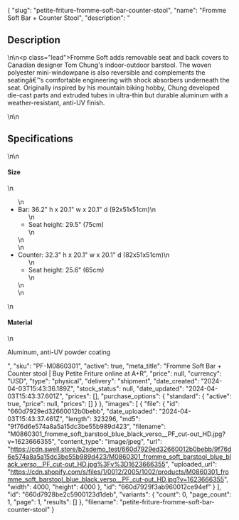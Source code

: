 {
  "slug": "petite-friture-fromme-soft-bar-counter-stool",
  "name": "Fromme Soft Bar + Counter Stool",
  "description": "<h2>Description</h2>\n<!-- split -->\n<p class=\"lead\">Fromme Soft adds removable seat and back covers to Canadian designer Tom Chung's indoor-outdoor barstool. The woven polyester mini-windowpane is also reversible and complements the seatingâ€™s comfortable engineering with shock absorbers underneath the seat. Originally inspired by his mountain biking hobby, Chung developed die-cast parts and extruded tubes in ultra-thin but durable aluminum with a weather-resistant, anti-UV finish.</p>\n<!-- split -->\n<h2>Specifications</h2>\n<!-- split -->\n<h4>Size</h4>\n<ul>\n<li>Bar: 36.2\" h x 20.1\" w x 20.1\" d (92x51x51cm)\n<ul>\n<li>Seat height: 29.5\" (75cm)</li>\n</ul>\n</li>\n<li>Counter: 32.3\" h x 20.1\" w x 20.1\" d (82x51x51cm)\n<ul>\n<li>Seat height: 25.6\" (65cm)</li>\n</ul>\n</li>\n</ul>\n<h4>Material</h4>\n<p>Aluminum, anti-UV powder coating</p>",
  "sku": "PF-M0860301",
  "active": true,
  "meta_title": "Fromme Soft Bar + Counter stool | Buy Petite Friture online at A+R",
  "price": null,
  "currency": "USD",
  "type": "physical",
  "delivery": "shipment",
  "date_created": "2024-04-03T15:43:36.189Z",
  "stock_status": null,
  "date_updated": "2024-04-03T15:43:37.601Z",
  "prices": [],
  "purchase_options": {
    "standard": {
      "active": true,
      "price": null,
      "prices": []
    }
  },
  "images": [
    {
      "file": {
        "id": "660d7929ed32660012b0bebb",
        "date_uploaded": "2024-04-03T15:43:37.461Z",
        "length": 323296,
        "md5": "9f76d6e574a8a5a15dc3be55b989d423",
        "filename": "M0860301_fromme_soft_barstool_blue_black_verso__PF_cut-out_HD.jpg?v=1623666355",
        "content_type": "image/jpeg",
        "url": "https://cdn.swell.store/b2sdemo_test/660d7929ed32660012b0bebb/9f76d6e574a8a5a15dc3be55b989d423/M0860301_fromme_soft_barstool_blue_black_verso__PF_cut-out_HD.jpg%3Fv%3D1623666355",
        "uploaded_url": "https://cdn.shopify.com/s/files/1/0012/2005/1002/products/M0860301_fromme_soft_barstool_blue_black_verso__PF_cut-out_HD.jpg?v=1623666355",
        "width": 4000,
        "height": 4000
      },
      "id": "660d7929f3ab960012ce94ef"
    }
  ],
  "id": "660d7928be2c5900123d1deb",
  "variants": {
    "count": 0,
    "page_count": 1,
    "page": 1,
    "results": []
  },
  "filename": "petite-friture-fromme-soft-bar-counter-stool"
}